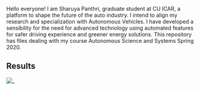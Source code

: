 Hello everyone!
I am Sharuya Panthri, graduate student at CU ICAR, a platform to shape the future of the auto industry.
I intend to align my research and specialization with Autonomous Vehicles. 
I have developed a sensibility for the need for advanced technology using automated features for safer driving experience and greener energy solutions. 
This repository has files dealing with my course Autonomous Science and Systems Spring 2020.


## Results


![_](https://github.com/spanthr/ADAS_ROS_Differential_Drive_Robot/blob/master/Images/1.gif)
